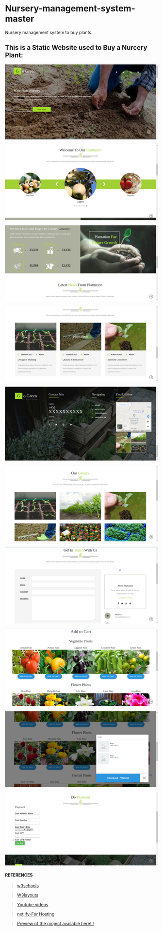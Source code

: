 # Nursery-management-system-master
Nursery management system to buy plants.


## This is a Static Website used to Buy a Nurcery Plant:

  ![](screenshot/1.png) 
  
  
  ![](screenshot/2.png)
  
  
  ![](screenshot/3.png)
  
  
  ![](screenshot/4.png)
  
  
  ![](screenshot/5.png)
  
  
  ![](screenshot/6.png)
  
  
  ![](screenshot/7.png)
  
  
  ![](screenshot/8.png)
  
  
  ![](screenshot/9.png)
  
  
  ![](screenshot/10.png)


#### REFERENCES
  
  > [w3schools](https://www.w3schools.com/)
  
  > [W3layouts](http://w3layouts.com)
  
  > [Youtube videos](https://www.youtube.com/)
  
  > [netlify-For Hosting](https://www.netlify.com/)
  
  > [Preview of the project available here!!!](https://akshayrrao.github.io/Nursery-management-system-master/)
